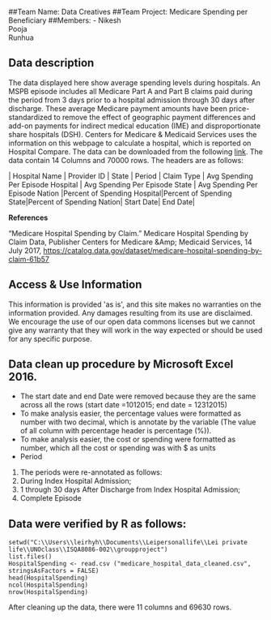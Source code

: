 ##Team Name: Data Creatives
##Team Project: Medicare Spending per Beneficiary
##Members: -
Nikesh  
Pooja  
Runhua  

## Data description
The data displayed here show average spending levels during hospitals. An MSPB episode includes all Medicare Part A and Part B claims paid during the period from 3 days prior to a hospital admission through 30 days after discharge. These average Medicare payment amounts have been price-standardized to remove the effect of geographic payment differences and add-on payments for indirect medical education (IME) and disproportionate share hospitals (DSH). Centers for Medicare & Medicaid Services uses the information on this webpage to calculate a hospital, which is reported on Hospital Compare. The data can be downloaded from the following [link](https://github.com/vnikesh/ISQA-8086-Assignment/blob/master/Assignment-1/2%20-%20Medicare_Hospital_Spending_by_Claim.csv). The data contain 14 Columns and 70000 rows.  The headers are as follows:

| Hospital Name | Provider ID |	State |	Period | Claim Type | Avg Spending Per Episode Hospital | Avg Spending Per Episode State |	Avg Spending Per Episode Nation |Percent of Spending Hospital|Percent of Spending State|Percent of Spending Nation|	Start Date|	End Date|

**References**

“Medicare Hospital Spending by Claim.” Medicare Hospital Spending by Claim Data, Publisher Centers for Medicare &Amp; Medicaid Services, 14 July 2017, https://catalog.data.gov/dataset/medicare-hospital-spending-by-claim-61b57

## Access & Use Information

This information is provided 'as is', and this site makes no warranties on the information provided. Any damages resulting from its use are disclaimed. We encourage the use of our open data commons licenses but we cannot give any warranty that they will work in the way expected or should be used for any specific purpose.   

## Data clean up procedure by Microsoft Excel  2016.
* The start date and end Date were removed because they are the same across all the rows (start date =1012015; end date = 12312015)
* To make analysis easier, the percentage values were formatted as number with two decimal, which is annotate by the variable (The value of all column with percentage header is percentage (%)).
* To make analysis easier, the cost or spending were formatted as number, which all the cost or spending was with $ as units
* Period 
1. The periods were re-annotated as follows:     
2. During Index Hospital Admission; 
3. 1 through 30 days After Discharge from Index Hospital Admission; 
4. Complete Episode

## Data were verified by R as follows:

```{r hospital spending data cleaned verfication}
setwd("C:\\Users\\leirhyh\\Documents\\Leipersonallife\\Lei private life\\UNOclass\\ISQA8086-002\\groupproject")
list.files()
HospitalSpending <- read.csv ("medicare_hospital_data_cleaned.csv", stringsAsFactors = FALSE)  
head(HospitalSpending)
ncol(HospitalSpending)
nrow(HospitalSpending)
```
After cleaning up the data, there were 11 columns and 69630 rows.
